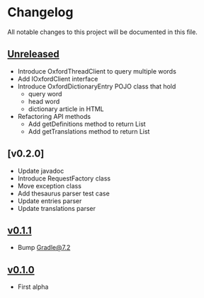 # Changelog
All notable changes to this project will be documented in this file.

## [Unreleased]

* Introduce OxfordThreadClient to query multiple words
* Add IOxfordClient interface
* Introduce OxfordDictionaryEntry POJO class that hold
  * query word
  * head word
  * dictionary article in HTML
* Refactoring API methods
  * Add getDefinitions method to return List<OxfordDictionaryEntry>
  * Add getTranslations method to return List<OxfordDictionaryEntry>

## [v0.2.0]
* Update javadoc
* Introduce RequestFactory class
* Move exception class
* Add thesaurus parser test case
* Update entries parser
* Update translations parser

## [v0.1.1]
* Bump Gradle@7.2

## [v0.1.0]
* First alpha

[Unreleased]: https://github.com/miurahr/java-oxford-dictionaries/compare/v0.1.1...HEAD
[v0.1.1]: https://github.com/miurahr/java-oxford-dictionaries/compare/v0.1.0...v0.1.1
[v0.1.0]: https://github.com/miurahr/java-oxford-dictionaries/compare/v0.0.1...v0.1.0
